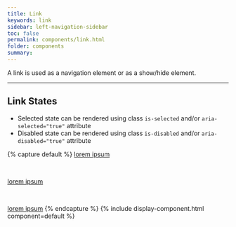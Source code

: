 ```yaml
---
title: Link
keywords: link
sidebar: left-navigation-sidebar
toc: false
permalink: components/link.html
folder: components
summary:
---
```


A link is used as a navigation element or as a show/hide element.

<hr>

## Link States
* Selected state can be rendered using class `is-selected` and/or `aria-selected="true"` attribute
* Disabled state can be rendered using class `is-disabled` and/or `aria-disabled="true"` attribute

{% capture default %}
<a href="#" class="fd-link">lorem ipsum</a>

<br>

<a href="#" class="fd-link" aria-selected="true">lorem ipsum</a>

<br>

<a href="#" class="fd-link" aria-disabled="true">lorem ipsum</a>
{% endcapture %}
{% include display-component.html component=default %}
